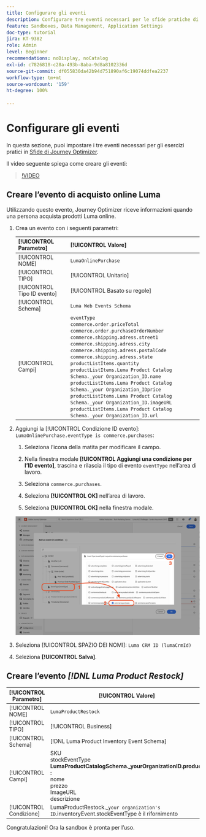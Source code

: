 ```yaml
---
title: Configurare gli eventi
description: Configurare tre eventi necessari per le sfide pratiche di Journey Optimizer
feature: Sandboxes, Data Management, Application Settings
doc-type: tutorial
jira: KT-9382
role: Admin
level: Beginner
recommendations: noDisplay, noCatalog
exl-id: c7826818-c28a-493b-8aba-9d8a8102336d
source-git-commit: df055830da42b94d751890af6c19074ddfea2237
workflow-type: tm+mt
source-wordcount: '159'
ht-degree: 100%

---
```


# Configurare gli eventi

In questa sezione, puoi impostare i tre eventi necessari per gli esercizi pratici in [Sfide di Journey Optimizer](/help/challenges/introduction-and-prerequisites.md).

Il video seguente spiega come creare gli eventi:

>[!VIDEO](https://video.tv.adobe.com/v/336253?quality=12&learn=on)

## Creare l’evento di acquisto online Luma

Utilizzando questo evento, Journey Optimizer riceve informazioni quando una persona acquista prodotti Luma online.

1. Crea un evento con i seguenti parametri:

   | [!UICONTROL Parametro] | [!UICONTROL Valore] |
   |-------------|-----------|
   | [!UICONTROL NOME] | `LumaOnlinePurchase` |
   | [!UICONTROL TIPO] | [!UICONTROL Unitario] |
   | [!UICONTROL Tipo ID evento] | [!UICONTROL Basato su regole] |
   | [!UICONTROL Schema] | `Luma Web Events Schema` |
   | [!UICONTROL Campi] | `eventType` <br>`commerce.order.priceTotal`<br>`commerce.order.purchaseOrderNumber`<br>`commerce.shipping.adress.street1`<br>`commerce.shipping.adress.city`<br>`commerce.shipping.adress.postalCode`<br>`commerce.shipping.adress.state`<br>`productListItems.quantity`<br>`productListItems.Luma Product Catalog Schema._your Organization_ID.name`<br>`productListItems.Luma Product Catalog Schema._your Organization_IDprice`<br>`productListItems.Luma Product Catalog Schema._your Organization_ID.imageURL`<br>`productListItems.Luma Product Catalog Schema._your Organization_ID.url` |

1. Aggiungi la [!UICONTROL Condizione ID evento]: `LumaOnlinePurchase.eventType is commerce.purchases`:

   1. Seleziona l’icona della matita per modificare il campo.

   1. Nella finestra modale **[!UICONTROL Aggiungi una condizione per l’ID evento]**, trascina e rilascia il tipo di evento `eventType` nell’area di lavoro.
   1. Seleziona `commerce.purchases`.
   1. Seleziona **[!UICONTROL OK]** nell’area di lavoro.
   1. Seleziona **[!UICONTROL OK]** nella finestra modale.

   ![Aggiungere una condizione evento](/help/tutorial-configure-a-training-sandbox/assets/Event-lumaOnlinePurchase-condition-1.png)

1. Seleziona [!UICONTROL SPAZIO DEI NOMI]: `Luma CRM ID (lumaCrmId)`

1. Seleziona **[!UICONTROL Salva]**.

## Creare l’evento *[!DNL Luma Product Restock]*

| [!UICONTROL Parametro] | [!UICONTROL Valore] |
|-------------|-----------|
| [!UICONTROL NOME] | `LumaProductRestock` |
| [!UICONTROL TIPO] | [!UICONTROL Business] |
| [!UICONTROL Schema] | [!DNL Luma Product Inventory Event Schema] |
| [!UICONTROL Campi] | SKU <br> stockEventType<br><b>LumaProductCatalogSchema._yourOrganizationID.product :</b> <br>nome<br>prezzo<br> ImageURL<br>descrizione |
| [!UICONTROL Condizione] | LumaProductRestock._`your organization's ID`.inventoryEvent.stockEventType è il rifornimento |

Congratulazioni! Ora la sandbox è pronta per l’uso.

